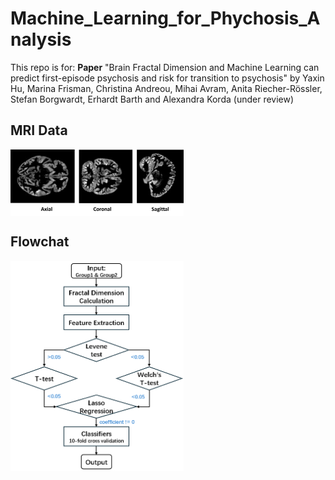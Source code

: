 # Machine_Learning_for_Phychosis_Analysis

This repo is for:
**Paper** "Brain Fractal Dimension and Machine Learning can predict first-episode psychosis and risk for transition to psychosis" by Yaxin Hu, Marina Frisman, Christina Andreou, Mihai Avram, Anita Riecher-Rössler, Stefan Borgwardt, Erhardt Barth and Alexandra Korda (under review)

## MRI Data
<div align=left>
<img src="https://github.com/kaka761/Machine_Learning_for_Phychosis_Analysis/blob/master/MRI.png" align="center" width=55% />
</div>

## Flowchat
<div align=left>
<img src="https://github.com/kaka761/Machine_Learning_for_Phychosis_Analysis/blob/master/flowchart.png" align="center" width=55% />
</div>

